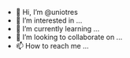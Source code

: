 - 👋 Hi, I’m @uniotres
- 👀 I’m interested in ...
- 🌱 I’m currently learning ...
- 💞️ I’m looking to collaborate on ...
- 📫 How to reach me ...

<!---
uniotres/uniotres is a ✨ special ✨ repository because its `README.md` (this file) appears on your GitHub profile.
You can click the Preview link to take a look at your changes.
--->
